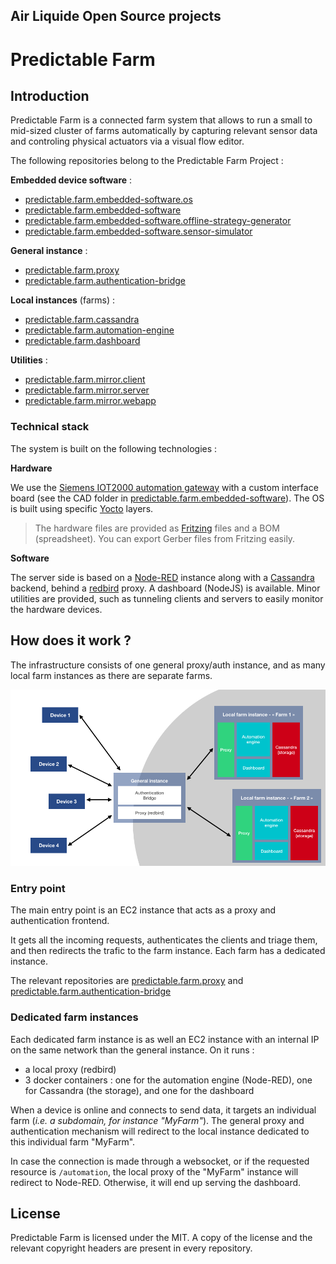 Air Liquide Open Source projects
---

# Predictable Farm

## Introduction

Predictable Farm is a connected farm system that allows to run a small to mid-sized cluster of farms automatically by capturing relevant sensor data and controling physical actuators via a visual flow editor.

The following repositories belong to the Predictable Farm Project : 

**Embedded device software** :

  - [predictable.farm.embedded-software.os](https://github.com/airliquide/predictable.farm.embedded-software.os)
  - [predictable.farm.embedded-software](https://github.com/airliquide/predictable.farm.embedded-software)
  - [predictable.farm.embedded-software.offline-strategy-generator](https://github.com/airliquide/predictable.farm.embedded-software.offline-strategy-generator)
  - [predictable.farm.embedded-software.sensor-simulator](https://github.com/airliquide/predictable.farm.embedded-software.sensor-simulator)

**General instance** :

  - [predictable.farm.proxy](https://github.com/airliquide/predictable.farm.proxy)
  - [predictable.farm.authentication-bridge](https://github.com/airliquide/predictable.farm.authentication-bridge)

**Local instances** (farms) :

  - [predictable.farm.cassandra](https://github.com/airliquide/predictable.farm.cassandra)
  - [predictable.farm.automation-engine](https://github.com/airliquide/predictable.farm.automation-engine)
  - [predictable.farm.dashboard](https://github.com/airliquide/predictable.farm.dashboard)

**Utilities** :

  - [predictable.farm.mirror.client](https://github.com/airliquide/predictable.farm.mirror.client)
  - [predictable.farm.mirror.server](https://github.com/airliquide/predictable.farm.mirror.server)
  - [predictable.farm.mirror.webapp](https://github.com/airliquide/predictable.farm.mirror.webapp)


### Technical stack

The system is built on the following technologies :

**Hardware**

We use the [Siemens IOT2000 automation gateway](https://w3.siemens.com/mcms/pc-based-automation/en/industrial-iot/pages/default.aspx) with a custom interface board (see the CAD folder in [predictable.farm.embedded-software]()). The OS is built using specific [Yocto](https://www.yoctoproject.org/) layers.

> The hardware files are provided as [Fritzing](http://fritzing.org/home/) files and a BOM (spreadsheet). You can export Gerber files from Fritzing easily.

**Software**

The server side is based on a [Node-RED](https://nodered.org/) instance along with a [Cassandra](https://cassandra.apache.org/) backend, behind a [redbird](https://github.com/OptimalBits/redbird) proxy. A dashboard (NodeJS) is available. Minor utilities are provided, such as tunneling clients and servers to easily monitor the hardware devices.

## How does it work ?

The infrastructure consists of one general proxy/auth instance, and as many local farm instances as there are separate farms.

![infra schema](https://github.com/airliquide/airliquide.github.io/raw/master/images/infra.png "General infrastucture")

### Entry point

The main entry point is an EC2 instance that acts as a proxy and authentication frontend.

It gets all the incoming requests, authenticates the clients and triage them, and then redirects the trafic to the farm instance. Each farm has a dedicated instance.

The relevant repositories are [predictable.farm.proxy](https://github.com/airliquide/predictable.farm.proxy) and [predictable.farm.authentication-bridge](https://github.com/airliquide/predictable.farm.authentication-bridge)

### Dedicated farm instances

Each dedicated farm instance is as well an EC2 instance with an internal IP on the same network than the general instance. On it runs :

  - a local proxy (redbird)
  - 3 docker containers : one for the automation engine (Node-RED), one for Cassandra (the storage), and one for the dashboard

When a device is online and connects to send data, it targets an individual farm (_i.e. a subdomain, for instance "MyFarm"_). The general proxy and authentication mechanism will redirect to the local instance dedicated to this individual farm "MyFarm".

In case the connection is made through a websocket, or if the requested resource is `/automation`, the local proxy of the "MyFarm" instance will redirect to Node-RED. Otherwise, it will end up serving the dashboard.

## License

Predictable Farm is licensed under the MIT. A copy of the license and the relevant copyright headers are present in every repository.
